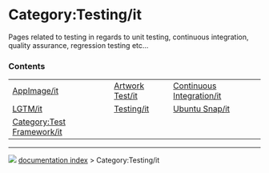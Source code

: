 # Category:Testing/it
Pages related to testing in regards to unit testing, continuous integration, quality assurance, regression testing etc\...

### Contents

|     |     |     |
| --- | --- | --- |
| [AppImage/it](AppImage/it.md) | [Artwork Test/it](Artwork_Test/it.md) | [Continuous Integration/it](Continuous_Integration/it.md) |
| [LGTM/it](LGTM/it.md) | [Testing/it](Testing/it.md) | [Ubuntu Snap/it](Ubuntu_Snap/it.md) |
| [Category:Test Framework/it](Category_Test_Framework/it.md) |



---
![](images/Button_right.svg) [documentation index](../README.md) > Category:Testing/it
